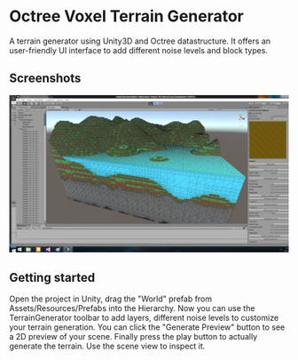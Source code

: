 # Octree Voxel Terrain Generator

A terrain generator using Unity3D and Octree datastructure.
It offers an user-friendly UI interface to add different noise levels and block types.

## Screenshots
![](screenshots/shaded_wireframe.png)

## Getting started
Open the project in Unity, drag the "World" prefab from Assets/Resources/Prefabs into the Hierarchy.
Now you can use the TerrainGenerator toolbar to add layers, different noise levels to customize your terrain generation.
You can click the "Generate Preview" button to see a 2D preview of your scene.
Finally press the play button to actually generate the terrain. Use the scene view to inspect it.

